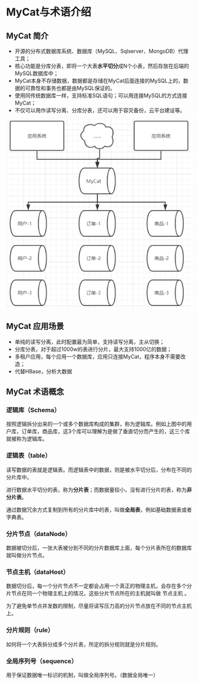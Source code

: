 # MyCat与术语介绍



## MyCat 简介

- 开源的分布式数据库系统、数据库（MySQL、Sqlserver、MongoDB）代理工具；
- 核心功能是分库分表，即将一个大表**水平切分**成N个小表，然后存放在后端的MySQL数据库中；
- MyCat本身不存储数据，数据都是存储在MyCat后面连接的MySQL上的，数据的可靠性和事务也都是由MySQL保证的。
- 使用同传统数据库一样，支持标准SQL语句；可以用连接MySQL的方式连接MyCat；
- 不仅可以用作读写分离、分库分表，还可以用于容灾备份，云平台建设等。

![image-20211104114936615](assets/image-20211104114936615.png)



## MyCat 应用场景

- 单纯的读写分离，此时配置最为简单，支持读写分离，主从切换；
- 分库分表，对于超过1000w的表进行分片，最大支持1000亿的数据；
- 多租户应用，每个应用一个数据库，应用只连接MyCat，程序本身不需要改造；
- 代替HBase，分析大数据



## MyCat 术语概念

### 逻辑库（Schema）

按照逻辑拆分出来的一个或多个数据库构成的集群，称为逻辑库。例如上图中的用户库，订单库，商品库，这3个库可以理解为是做了垂直切分而产生的，这三个库就被称为逻辑库。

### 逻辑表（table）

读写数据的表就是逻辑表。而逻辑表中的数据，则是被水平切分后，分布在不同的分片库中。

进行数据水平切分的表，称为**分片表**；而数据量较小，没有进行分片的表，称为**非分片表**。

通过数据冗余方式复制到所有的分片库中的表，叫做**全局表**，例如基础数据表或者字典表。

### 分片节点（dataNode）

数据被切分后，一张大表被分到不同的分片数据库上面，每个分片表所在的数据库就叫做分片节点。

### 节点主机（dataHost）

数据切分后，每一个分片节点不一定都会占用一个真正的物理主机，会存在多个分片节点在同一个物理主机上的情况，这些分片节点所在的主机就叫做 节点主机 。

为了避免单节点并发数的限制，尽量将读写压力高的分片节点放在不同的节点主机上。

### 分片规则（rule）

如何将一个大表拆分成多个分片表，所定的拆分规则就是分片规则。

### 全局序列号（sequence）

用于保证数据唯一标识的机制，叫做全局序列号。（数据全局唯一）







